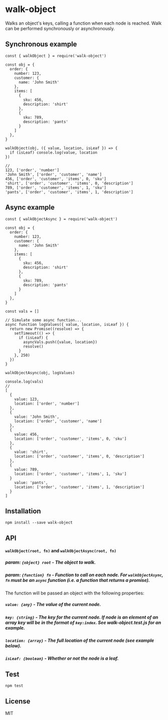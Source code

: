 # walk-object
Walks an object's keys, calling a function when each node is reached. Walk can be performed synchronously or asynchronously.

## Synchronous example
```
const { walkObject } = require('walk-object')

const obj = {
  order: {
    number: 123,
    customer: {
      name: 'John Smith'
    },
    items: [
      {
        sku: 456,
        description: 'shirt'
      },
      {
        sku: 789,
        description: 'pants'
      }
    ]
  },
}

walkObject(obj, ({ value, location, isLeaf }) => {
  if (isLeaf) console.log(value, location
})

//
123, ['order', 'number']
'John Smith', ['order', 'customer', 'name']
456, ['order', 'customer', 'items', 0, 'sku']
'shirt', ['order', 'customer', 'items', 0, 'description']
789, ['order', 'customer', 'items', 1, 'sku']
'pants', ['order', 'customer', 'items', 1, 'description']
```

## Async example
```
const { walkObjectAsync } = require('walk-object')

const obj = {
  order: {
    number: 123,
    customer: {
      name: 'John Smith'
    },
    items: [
      {
        sku: 456,
        description: 'shirt'
      },
      {
        sku: 789,
        description: 'pants'
      }
    ]
  },
}

const vals = []

// Simulate some async function...
async function logValues({ value, location, isLeaf }) {
  return new Promise((resolve) => {
    setTimeout(() => {
      if (isLeaf) {
        asyncVals.push({value, location})
        resolve()
      }
    }, 250)
  })
}

walkObjectAsync(obj, logValues)

console.log(vals)
//
[
  {
    value: 123,
    location: ['order', 'number']
  },
  {
    value: 'John Smith',
    location: ['order', 'customer', 'name']
  },
  {
    value: 456,
    location: ['order', 'customer', 'items', 0, 'sku']
  },
  {
    value: 'shirt',
    location: ['order', 'customer', 'items', 0, 'description']
  },
  {
    value: 789,
    location: ['order', 'customer', 'items', 1, 'sku']
  }
    value: 'pants',
    location: ['order', 'customer', 'items', 1, 'description']
  }
]
```

## Installation
```
npm install --save walk-object
```

## API
#### `walkObject(root, fn)` and `walkObjectAsync(root, fn)`

##### param: `{object} root` - The object to walk.

##### param: `{function} fn` - Function to call on each node. For `walkObjectAsync`, `fn` must be an `async` function (i.e. a function that returns a promise).

The function will be passed an object with the following properties:

##### `value: {any}` - The value of the current node.

##### `key: {string}` - The key for the current node. If node is an element of an array key will be in the format of `key:index`. See walk-object.test.js for an example.

##### `location: {array}` - The full location of the current node (see example below).

##### `isLeaf: {boolean}` - Whether or not the node is a leaf.

## Test
```
npm test
```

## License
MIT
